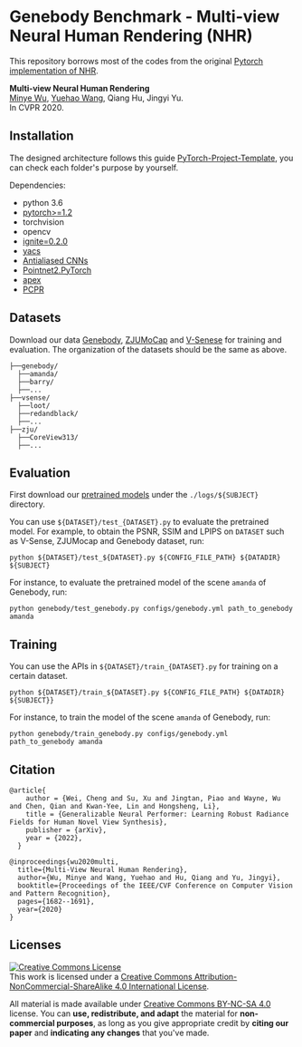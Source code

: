 # Genebody Benchmark - Multi-view Neural Human Rendering (NHR)

This repository borrows most of the codes from the original [Pytorch implementation of NHR](https://github.com/wuminye/NHR).

**Multi-view Neural Human Rendering** </br>
[Minye Wu](https://github.com/wuminye), [Yuehao Wang](https://github.com/yuehaowang), Qiang Hu, Jingyi Yu.</br>
In CVPR 2020.</br>


## Installation
The designed architecture follows this guide [PyTorch-Project-Template](https://github.com/L1aoXingyu/PyTorch-Project-Template), you can check each folder's purpose by yourself.

Dependencies:
- python 3.6
- [pytorch>=1.2](https://pytorch.org/)
- torchvision
- opencv
- [ignite=0.2.0](https://github.com/pytorch/ignite)
- [yacs](https://github.com/rbgirshick/yacs)
- [Antialiased CNNs](https://github.com/adobe/antialiased-cnns)
- [Pointnet2.PyTorch](https://github.com/sshaoshuai/Pointnet2.PyTorch)
- [apex](https://github.com/NVIDIA/apex)
- [PCPR](https://github.com/wuminye/PCPR)


## Datasets
Download our data [Genebody](https://generalizable-neural-performer.github.io/genebody.html), 
 [ZJUMoCap](https://github.com/zju3dv/neuralbody/blob/master/INSTALL.md#zju-mocap-dataset) and [V-Senese](https://v-sense.scss.tcd.ie/news/v-sense-volumetric-video-quality-database/)  for training and evaluation.
 The organization of the datasets should be the same as above. 
```
├──genebody/
  ├──amanda/
  ├──barry/
  ├──...
├──vsense/
  ├──loot/
  ├──redandblack/
  ├──...
├──zju/
  ├──CoreView313/
  ├──...
```

## Evaluation
First download our [pretrained models](https://hkustconnect-my.sharepoint.com/:f:/g/personal/wchengad_connect_ust_hk/EvGHnCMrL2xPoFPu6Hs4d5IBMgfAi753agWjCPOltCJsoA?e=tizNoe) under the `./logs/${SUBJECT}` directory.

You can use `${DATASET}/test_{DATASET}.py` to evaluate the pretrained model. For example, to obtain the PSNR, SSIM and LPIPS on  `DATASET` such as V-Sense, ZJUMocap and Genebody dataset, run:
```
python ${DATASET}/test_${DATASET}.py ${CONFIG_FILE_PATH} ${DATADIR} ${SUBJECT}
``` 

For instance, to evaluate the pretrained model of the scene `amanda` of Genebody, run:
```
python genebody/test_genebody.py configs/genebody.yml path_to_genebody amanda
```

## Training
You can use the APIs in `${DATASET}/train_{DATASET}.py` for training on a certain dataset.
```
python ${DATASET}/train_${DATASET}.py ${CONFIG_FILE_PATH} ${DATADIR} ${SUBJECT}}
```
For instance, to train the model of the scene `amanda` of Genebody, run:
```
python genebody/train_genebody.py configs/genebody.yml path_to_genebody amanda
```

## Citation
```
@article{
    author = {Wei, Cheng and Su, Xu and Jingtan, Piao and Wayne, Wu and Chen, Qian and Kwan-Yee, Lin and Hongsheng, Li},
    title = {Generalizable Neural Performer: Learning Robust Radiance Fields for Human Novel View Synthesis},
    publisher = {arXiv},
    year = {2022},
  }

@inproceedings{wu2020multi,
  title={Multi-View Neural Human Rendering},
  author={Wu, Minye and Wang, Yuehao and Hu, Qiang and Yu, Jingyi},
  booktitle={Proceedings of the IEEE/CVF Conference on Computer Vision and Pattern Recognition},
  pages={1682--1691},
  year={2020}
}
```


## Licenses

<a rel="license" href="http://creativecommons.org/licenses/by-nc-sa/4.0/"><img alt="Creative Commons License" style="border-width:0" src="https://i.creativecommons.org/l/by-nc-sa/4.0/80x15.png" /></a><br />This work is licensed under a <a rel="license" href="http://creativecommons.org/licenses/by-nc-sa/4.0/">Creative Commons Attribution-NonCommercial-ShareAlike 4.0 International License</a>.

All material is made available under [Creative Commons BY-NC-SA 4.0](https://creativecommons.org/licenses/by-nc-sa/4.0/legalcode) license. You can **use, redistribute, and adapt** the material for **non-commercial purposes**, as long as you give appropriate credit by **citing our paper** and **indicating any changes** that you've made.
